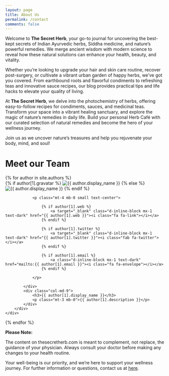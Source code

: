 ```yaml
---
layout: page
title: About Us
permalink: /contact
comments: false
---
```


Welcome to **The Secret Herb**, your go-to journal for uncovering the best-kept secrets of Indian Ayurvedic herbs, Siddha medicine, and nature’s powerful remedies. We merge ancient wisdom with modern science to reveal how these natural solutions can enhance your health, beauty, and vitality.

Whether you’re looking to upgrade your hair and skin care routine, recover post-surgery, or cultivate a vibrant urban garden of happy herbs, we’ve got you covered. From earthbound roots and flavorful condiments to refreshing teas and innovative sauce recipes, our blog provides practical tips and life hacks to elevate your quality of living.

At **The Secret Herb**, we delve into the photochemistry of herbs, offering easy-to-follow recipes for condiments, sauces, and medicinal teas. Transform your space into a vibrant healing sanctuary, and explore the magic of nature’s remedies in daily life. Build your personal Herb Café with our curated selection of natural remedies and become the hero of your wellness journey.

Join us as we uncover nature’s treasures and help you rejuvenate your body, mind, and soul!


# Meet our Team

<div class="list-authors mt-5">
{% for author in site.authors %}   
    <div id="{{ author[1].name }}" class="authorbox position-relative pb-5 pt-5 mb-4 mt-4 border">   
        <div class="row">
            <div class="wrapavname col-md-3 text-center">
                {% if author[1].gravatar %}
                <img  class="author-thumb" src="https://www.gravatar.com/avatar/{{ author[1].gravatar }}?s=250&d=mm&r=x" alt="{{ author.display_name }}">
                {% else %}
                <img  class="author-thumb" src="{{site.baseurl}}/{{ author[1].avatar }}" alt="{{ author.display_name }}">
                {% endif %}

                <p class="mt-4 mb-0 small text-center">

                    {% if author[1].web %}
                        <a target="_blank" class="d-inline-block mx-1 text-dark" href="{{ author[1].web }}"><i class="fa fa-link"></i></a> 
                    {% endif %}

                    {% if author[1].twitter %}
                        <a target="_blank" class="d-inline-block mx-1 text-dark" href="{{ author[1].twitter }}"><i class="fab fa-twitter"></i></a>
                    {% endif %}

                    {% if author[1].email %}
                        <a class="d-inline-block mx-1 text-dark" href="mailto:{{ author[1].email }}"><i class="fa fa-envelope"></i></a>
                    {% endif %}

                </p>
                
            </div>
            <div class="col-md-9">
                <h3>{{ author[1].display_name }}</h3>
                <p class="mt-3 mb-0">{{ author[1].description }}</p> 
            </div>
        </div> 
    </div>    
{% endfor %}
</div>

**Please Note:**

The content on thesecretherb.com is meant to complement, not replace, the guidance of your physician. Always consult your doctor before making any changes to your health routine.

Your well-being is our priority, and we’re here to support your wellness journey. For further information or questions, contact us at <a target="_blank" href="mailto:the108matrix@gmail.com">here</a>.


<!-- <form action="https://formspree.io/{{site.email}}" method="POST">    
<p class="mb-4">Please send your message to {{site.name}}. We will reply as soon as possible!</p>
<div class="form-group row">
<div class="col-md-6">
<input class="form-control" type="text" name="name" placeholder="Name*" required>
</div>
<div class="col-md-6">
<input class="form-control" type="email" name="_replyto" placeholder="E-mail Address*" required>
</div>
</div>
<textarea rows="8" class="form-control mb-3" name="message" placeholder="Message*" required></textarea>    
<input class="btn btn-dark" type="submit" value="Send">
</form> -->